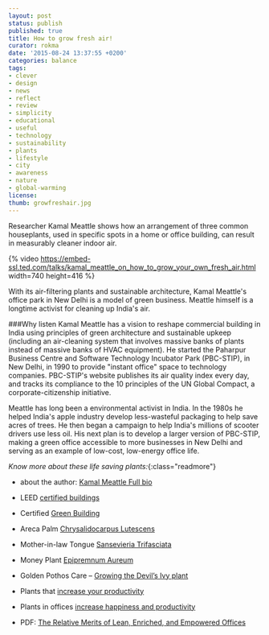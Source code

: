 ```yaml
---
layout: post
status: publish
published: true
title: How to grow fresh air!
curator: rokma
date: '2015-08-24 13:37:55 +0200'
categories: balance
tags:
- clever
- design
- news
- reflect
- review
- simplicity
- educational
- useful
- technology
- sustainability
- plants
- lifestyle
- city
- awareness
- nature
- global-warming
license:
thumb: growfreshair.jpg
---
```


Researcher Kamal Meattle shows how an arrangement of three common houseplants, used in specific spots in a home or office building, can result in measurably cleaner indoor air.

{% video https://embed-ssl.ted.com/talks/kamal_meattle_on_how_to_grow_your_own_fresh_air.html width=740 height=416 %}

With its air-filtering plants and sustainable architecture, Kamal Meattle's office park in New Delhi is a model of green business. Meattle himself is a longtime activist for cleaning up India's air.

###Why listen
Kamal Meattle has a vision to reshape commercial building in India using principles of green architecture and sustainable upkeep (including an air-cleaning system that involves massive banks of plants instead of massive banks of HVAC equipment). He started the Paharpur Business Centre and Software Technology Incubator Park (PBC-STIP), in New Delhi, in 1990 to provide "instant office" space to technology companies. PBC-STIP's website publishes its air quality index every day, and tracks its compliance to the 10 principles of the UN Global Compact, a corporate-citizenship initiative.

Meattle has long been a environmental activist in India. In the 1980s he helped India's apple industry develop less-wasteful packaging to help save acres of trees. He then began a campaign to help India's millions of scooter drivers use less oil. His next plan is to develop a larger version of PBC-STIP, making a green office accessible to more businesses in New Delhi and serving as an example of low-cost, low-energy office life.


_Know more about these life saving plants:_{:class="readmore"}

- about the author: [Kamal Meattle Full bio](http://www.ted.com/speakers/kamal_meattle)

- LEED [certified buildings](http://www.usgbc.org/leed)

- Certified [Green Building](http://greenspaces.in/greenbuilding.php)

- Areca Palm [Chrysalidocarpus Lutescens](https://en.wikipedia.org/wiki/Dypsis_lutescens)

- Mother-in-law Tongue [Sansevieria Trifasciata](https://en.wikipedia.org/wiki/Sansevieria_trifasciata)

- Money Plant [Epipremnum Aureum](https://en.wikipedia.org/wiki/Epipremnum_aureum)

- Golden Pothos Care – [Growing the Devil’s Ivy plant](http://www.epicgardening.com/golden-pothos-devils-ivy/)

- Plants that [increase your productivity](http://www.epicgardening.com/houseplants-that-increase-productivity/)

- Plants in offices [increase happiness and productivity ](https://www.theguardian.com/money/2014/aug/31/plants-offices-workers-productive-minimalist-employees)

- PDF: [The Relative Merits of Lean, Enriched, and Empowered Offices](https://adobe99u.files.wordpress.com/2013/07/2010+jep+space+experiments.pdf)

